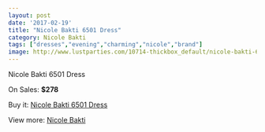 ```yaml
---
layout: post
date: '2017-02-19'
title: "Nicole Bakti 6501 Dress"
category: Nicole Bakti
tags: ["dresses","evening","charming","nicole","brand"]
image: http://www.lustparties.com/10714-thickbox_default/nicole-bakti-6501-dress.jpg
---
```

Nicole Bakti 6501 Dress

On Sales: **$278**
<a href="https://www.lustparties.com/en/nicole-bakti/3656-nicole-bakti-6501-dress.html"><amp-img layout="responsive" width="600" height="600" src="//www.lustparties.com/10714-thickbox_default/nicole-bakti-6501-dress.jpg" alt="Nicole Bakti 6501 Dress 0" /></a>
<a href="https://www.lustparties.com/en/nicole-bakti/3656-nicole-bakti-6501-dress.html"><amp-img layout="responsive" width="600" height="600" src="//www.lustparties.com/10715-thickbox_default/nicole-bakti-6501-dress.jpg" alt="Nicole Bakti 6501 Dress 1" /></a>
<a href="https://www.lustparties.com/en/nicole-bakti/3656-nicole-bakti-6501-dress.html"><amp-img layout="responsive" width="600" height="600" src="//www.lustparties.com/10716-thickbox_default/nicole-bakti-6501-dress.jpg" alt="Nicole Bakti 6501 Dress 2" /></a>

Buy it: [Nicole Bakti 6501 Dress](https://www.lustparties.com/en/nicole-bakti/3656-nicole-bakti-6501-dress.html "Nicole Bakti 6501 Dress")

View more: [Nicole Bakti](https://www.lustparties.com/en/17-nicole-bakti "Nicole Bakti")
